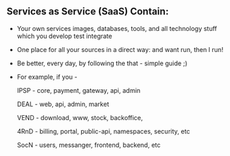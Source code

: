 ## Services as Service (SaaS) Contain:

  * Your own services images, databases, tools, and all technology stuff which you develop test integrate
  * One place for all your sources in a direct way: and want run, then I run!
  * Be better, every day, by following the that - simple guide ;)
  * For example, if you -
  
    IPSP - core, payment, gateway, api, admin
    
    DEAL - web, api, admin, market
    
    VEND - download, www, stock, backoffice,
    
    4RnD - billing, portal, public-api, namespaces, security, etc
    
    SocN - users, messanger, frontend, backend, etc
    
